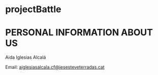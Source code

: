 # projectBattle

# PERSONAL INFORMATION ABOUT US

Aida Iglesias Alcalá

Email: aiglesiasalcala.cf@iesesteveterradas.cat
